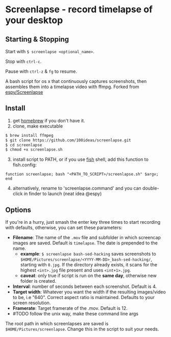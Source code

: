 Screenlapse - record timelapse of your desktop
===========

Starting & Stopping
-------------------
Start with `$ screenlapse <optional_name>`.

Stop with `ctrl-c`.

Pause with `ctrl-z` & `fg` to resume.

A bash script for os x that continuously captures screenshots, then assembles them into a timelapse video with ffmpg. Forked from [espy/Screenlapse](https://github.com/espy/Screenlapse)

Install
-------------

1. get [homebrew](http://brew.sh) if you don't have it.
2. clone, make executable
```bash
$ brew install ffmpeg
$ git clone https://github.com/100ideas/screenlapse.git
$ cd screenlapse
$ chmod +x screenlapse.sh
```
3. install script to PATH, or if you use [fish](http://fishshell.com) shell, add this function to fish.config:
```fishshell
function screenlapse; bash "<PATH_TO_SCRIPT>/screenlapse.sh" $argv; end
```
4. alternatively, rename to 'screenlapse.command' and you can double-click in finder to launch (neat idea @espy)

Options
-------------

If you're in a hurry, just smash the enter key three times to start recording with defaults, otherwise, you can set these parameters:
* __Filename__: The name of the `.mov` file and subfolder in which screencap images are saved. Default is `timelapse`. The date is prepended to the name.
  * __example__: `$ screenlapse bash-sed-hacking` saves screenshots to `$HOME/Pictures/screenlapse/<YYYY-MM-DD>_bash-sed-hacking/`, starting with `0.jpg`. If the directory already exists, it scans for the highest `<int>.jpg` file present and uses `<int+1>.jpg`.
  * __caveat__: only true if script is run on the __same day__, otherwise new folder is created.
* __Interval__: number of seconds between each screenshot. Default is 4.
* __Target width__: Whatever you want the width if the resulting images/video to be, i.e "640". Correct aspect ratio is maintained. Defaults to your screen resolution.
* __Framerate__: Target framerate of the .mov. Default is 12.
* #TODO follow the unix way, make these command line args

The root path in which screenlapses are saved is `$HOME/Pictures/screenlapse`. Change this in the script to suit your needs.
